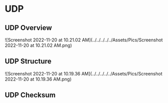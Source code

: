 # UDP

## UDP Overview

![Screenshot 2022-11-20 at 10.21.02 AM](../../../../../Assets/Pics/Screenshot 2022-11-20 at 10.21.02 AM.png)

## UDP Structure

![Screenshot 2022-11-20 at 10.19.36 AM](../../../../../Assets/Pics/Screenshot 2022-11-20 at 10.19.36 AM.png)

## UDP Checksum

